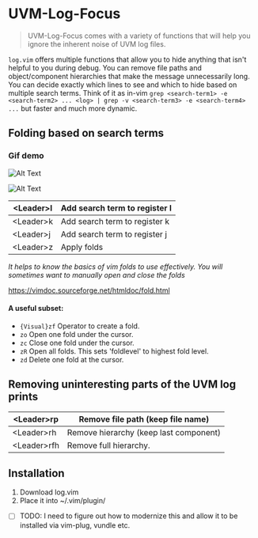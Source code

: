 # UVM-Log-Focus
> UVM-Log-Focus comes with a variety of functions that will help you ignore the inherent noise of UVM log files.
> 

`log.vim` offers multiple functions that allow you to hide anything that isn't helpful to you during debug.
You can remove file paths and object/component hierarchies that make the message unnecessarily long.
You can decide exactly which lines to see and which to hide based on multiple search terms.
Think of it as in-vim `grep <search-term1> -e <search-term2> ... <log> | grep -v <search-term3> -e <search-term4> ...` but faster and much more dynamic.


## Folding based on search terms
### Gif demo
![Alt Text](https://github.com/wnim/UVM-Log-Focus/blob/main/UVM-log-Focus-Demo.gif)

![Alt Text](https://github.com/wnim/UVM-Log-Focus/blob/main/UVM-log-Focus-Longer-Demo.gif)

| \<Leader>l | Add search term to register l |
|-----------|-------------------------------|
| \<Leader>k | Add search term to register k |
| \<Leader>j | Add search term to register j |
| \<Leader>z | Apply folds                   |

_It helps to know the basics of vim folds to use effectively. You will sometimes want to manually open and close the folds_

https://vimdoc.sourceforge.net/htmldoc/fold.html

#### A useful subset:
- `{Visual}zf`	Operator to create a fold.
- `zo` Open one fold under the cursor.
- `zc` Close one fold under the cursor.
- `zR` Open all folds.  This sets 'foldlevel' to highest fold level.
- `zd` Delete one fold at the cursor.

## Removing uninteresting parts of the UVM log prints

| \<Leader>rp  | Remove file path (keep file name)      |
|--------------|----------------------------------------|
| \<Leader>rh  | Remove hierarchy (keep last component) |
| \<Leader>rfh | Remove full hierarchy.                 |

## Installation
1. Download log.vim
2. Place it into ~/.vim/plugin/

* [ ] TODO: I need to figure out how to modernize this and allow it to be installed via vim-plug, vundle etc.
